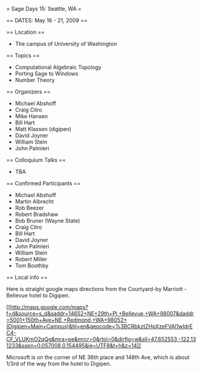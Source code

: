 = Sage Days 15: Seattle, WA =

== DATES: May 16 - 21, 2009 ==

== Location ==
 * The campus of University of Washington

== Topics ==
 * Computational Algebraic Topology
 * Porting Sage to Windows
 * Number Theory

== Organizers ==
 * Michael Abshoff
 * Craig Citro
 * Mike Hansen
 * Bill Hart
 * Matt Klassen (digipen)
 * David Joyner
 * William Stein
 * John Palmieri

== Colloquium Talks ==
 * TBA

== Confirmed Participants ==

 * Michael Abshoff
 * Martin Albrecht
 * Rob Beezer
 * Robert Bradshaw
 * Bob Bruner (Wayne State)
 * Craig Citro
 * Bill Hart
 * David Joyner
 * John Palmieri
 * William Stein
 * Robert Miller
 * Tom Boothby

== Local info ==

Here is straight google maps directions from the Courtyard-by Marriott - Bellevue
hotel to Digipen.

[[http://maps.google.com/maps?f=d&source=s_d&saddr=14652+NE+29th+Pl,+Bellevue,+WA+98007&daddr=5001+150th+Ave+NE,+Redmond,+WA+98052+(Digipen+Main+Campus)&hl=en&geocode=%3BCRbkztZHpXzeFVAl1wIdrEC4-CF_VLUKmO2qQg&mra=pe&mrcr=0&rtol=0&dirflg=w&sll=47.652553,-122.131233&sspn=0.057008,0.154495&ie=UTF8&t=h&z=14]]

Microsoft is on the corner of NE 36th place and 148th Ave, which is
about 1/3rd of the way from the hotel to Digipen.
